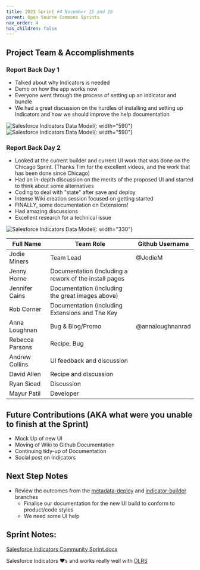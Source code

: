 ```yaml
---
title: 2023 Sprint #4 November 15 and 16
parent: Open Source Commons Sprints
nav_order: 4
has_children: false
---
```


## Project Team & Accomplishments
### Report Back Day 1

* Talked about why Indicators is needed
* Demo on how the app works now
* Everyone went through the process of setting up an indicator and bundle
* We had a great discussion on the hurdles of installing and setting up Indicators and how we should improve the help documentation

![Salesforce Indicators Data Model](../images/sprints/Sprint4Discussion1.png){: width="590"}
![Salesforce Indicators Data Model](../images/sprints/Sprint4Discussion2.png){: width="590"}

### Report Back Day 2

* Looked at the current builder and current UI work that was done on the Chicago Sprint. (Thanks Tim for the excellent videos, and the work that has been done since Chicago)
* Had an in-depth discussion on the merits of the proposed UI and started to think about some alternatives
* Coding to deal with "state" after save and deploy
* Intense Wiki creation session focused on getting started
* FINALLY, some documentation on Extensions! 
* Had amazing discussions
* Excellent research for a technical issue 

![Salesforce Indicators Data Model](../images/sprints/Sprint4Mockup.png){: width="330"}

Full Name            | Team Role     | Github Username                                    
------------         | ------------- | -------------                                       
Jodie Miners | Team Lead | @JodieM | 
Jenny Horne | Documentation (Including a rework of the install pages| 
Jennifer Cains | Documentation (including the great images above)|
Rob Corner | Documentation (including Extensions and The Key|
Anna Loughnan | Bug & Blog/Promo | @annaloughnanrad
Rebecca Parsons | Recipe, Bug
Andrew Collins | UI feedback and discussion
David Allen | Recipe and discussion
Ryan Sicad | Discussion
Mayur Patil | Developer | 


## Future Contributions (AKA what were you unable to finish at the Sprint)

* Mock Up of new UI
* Moving of Wiki to Github Documentation
* Continuing tidy-up of Documentation
* Social post on Indicators

## Next Step Notes

* Review the outcomes from the [metadata-deploy](https://github.com/SFDO-Community/Salesforce-Indicators/tree/feature/metadata-deploy) and [indicator-builder](https://github.com/SFDO-Community/Salesforce-Indicators/tree/feature/indicator-builder) branches 
  * Finalise our documentation for the new UI build to conform to product/code styles
  * We need some UI help 

## Sprint Notes:

[Salesforce Indicators Community Sprint.docx](../images/sprints/Salesforce.Indicators.Community.Sprint4.docx)

Salesforce Indicators ❤️s and works really well with [DLRS](https://install.salesforce.org/products/dlrs/latest)
